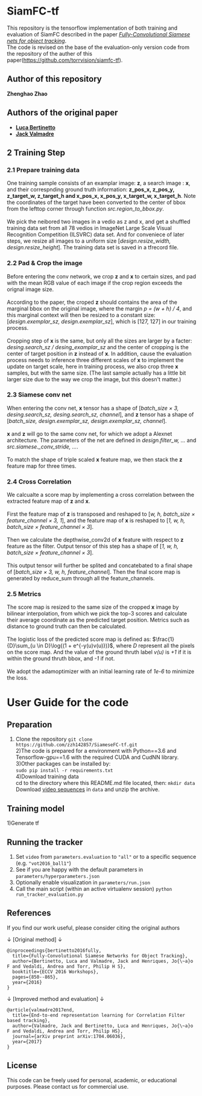 # SiamFC-tf
This repository is the tensorflow implementation of both training and evaluation of SiamFC described in the paper [*Fully-Convolutional Siamese nets for object tracking*](https://www.robots.ox.ac.uk/~luca/siamese-fc.html).   
The code is revised on the base of the evaluation-only version code from the repository of the auther of this paper(https://github.com/torrvision/siamfc-tf).

## Author of this repository
**Zhenghao Zhao**

## Authors of the original paper
* [**Luca Bertinetto**](https://www.robots.ox.ac.uk/~luca)
* [**Jack Valmadre**](http://jack.valmadre.net)


## 2 Training Step

### 2.1 Prepare training data
One training sample consists of an examplar image: **z**, a search image : **x**, and their correspnding ground truth information: **z_pos_x, z_pos_y, z_target_w, z_target_h and x_pos_x, x_pos_y, x_target_w, x_target_h**. Note the coordinates of the target have been converted to the center of bbox from the lefttop corner through function *src.region_to_bbox.py*. <br>
<br>
We pick the neibored two images in a vedio as z and x, and get a shuffled training data set from all 78 vedios in ImageNet Large Scale Visual Recognition Competition (ILSVRC) data set. And for conveniece of later steps, we resize all images to a uniform size [*design.resize_width, design.resize_height*]. The training data set is saved in a tfrecord file.

### 2.2 Pad & Crop the image
Before entering the conv network, we crop **z** and **x** to certain sizes, and pad with the mean RGB value of each image if the crop region exceeds the orignal image size.<br>
<br>
According to the paper, the croped **z** should contains the area of the marginal bbox on the original image, where the margin *p = (w + h) / 4*, and this marginal context will then be resized to a constant size: [*design.exemplar_sz, design.exemplar_sz*], which is [127, 127] in our training process. <br>
<br>
Cropping step of **x** is the same, but only all the sizes are larger by a facter: *desing.search_sz / desing_examplar_sz* and the center of cropping is the center of target position in **z** instead of **x**. In addition, cause the evaluation process needs to inference three different scales of **x** to implement the update on target scale, here in training process, we also crop three **x** samples, but with the same size. (The last sample actually has a little bit larger size due to the way we crop the image, but this doesn't matter.)

### 2.3 Siamese conv net
When entering the conv net, **x** tensor has a shape of [*batch_size × 3, desing.search_sz, desing.search_sz, channel*], and **z** tensor has a shape of [*batch_size, design.exemplar_sz, design.exemplar_sz, channel*]. <br>
<br>
**x** and **z** will go to the same conv net, for which we adopt a Alexnet architecture. The parameters of the net are defined in *design.filter_w, ...* and *src.siamese._conv_stride, ...*.<br>
<br>
To match the shape of triple scaled **x** feature map, we then stack the **z** feature map for three times.

### 2.4 Cross Correlation
We calcualte a score map by implementing a cross correlation between the extracted feature map of **z** and **x**.<br><br>
First the feature map of **z** is transposed and reshaped to [*w, h, batch_size × feature_channel × 3, 1*], and the feature map of **x** is reshaped to [*1, w, h, batch_size × feature_channel × 3*]. <br>
<br>
Then we calculate the depthwise_conv2d of **x** feature with respect to **z** feature as the filter. Output tensor of this step has a shape of [*1, w, h, batch_size × feature_channel × 3*].<br>
<br>
This output tensor will further be splited and concatebated to a final shape of [*batch_size × 3, w, h, feature_channel*]. Then the final score map is generated by reduce_sum through all the feature_channels.

### 2.5 Metrics
The score map is resized to the same size of the cropped **x** image by bilinear interpolation, from which we pick the top-3 scores and calculate their average coordinate as the predicted target position. Metrics such as distance to ground truth can then be calculated.<br>
<br>
The logistic loss of the predicted score map is defined as: $\frac{1}{D}\sum_{u \in D}\log{(1 + e^{-y(u)v(u)})}$, where *D* represent all the pixels on the score map. And the value of the ground thruth label *v(u)* is *+1* if it is within the ground thruth bbox, and *-1* if not.<br>
<br>
We adopt the adamoptimizer with an initial learning rate of *1e-6* to minimize the loss.

# User Guide for the code
## Preparation
1) Clone the repository
`git clone https://github.com/zzh142857/SiameseFC-tf.git`   
2)The code is prepared for a environment with Python==3.6 and Tensorflow-gpu==1.6 with the required CUDA and CudNN library.   
3)Other packages can be installed by:   
`sudo pip install -r requirements.txt`   
4)Download training data   
cd to the directory where this README.md file located, then:
`mkdir data`   
Download [video sequences](https://drive.google.com/file/d/0B7Awq_aAemXQSnhBVW5LNmNvUU0/view) in `data` and unzip the archive.

## Training model
1)Generate tf


## Running the tracker
1) Set `video` from `parameters.evaluation` to `"all"` or to a specific sequence (e.g. `"vot2016_ball1"`)
1) See if you are happy with the default parameters in `parameters/hyperparameters.json`
1) Optionally enable visualization in `parameters/run.json`
1) Call the main script (within an active virtualenv session)
`python run_tracker_evaluation.py`


## References
If you find our work useful, please consider citing the original authors

↓ [Original method] ↓
```
@inproceedings{bertinetto2016fully,
  title={Fully-Convolutional Siamese Networks for Object Tracking},
  author={Bertinetto, Luca and Valmadre, Jack and Henriques, Jo{\~a}o F and Vedaldi, Andrea and Torr, Philip H S},
  booktitle={ECCV 2016 Workshops},
  pages={850--865},
  year={2016}
}
```
↓ [Improved method and evaluation] ↓
```
@article{valmadre2017end,
  title={End-to-end representation learning for Correlation Filter based tracking},
  author={Valmadre, Jack and Bertinetto, Luca and Henriques, Jo{\~a}o F and Vedaldi, Andrea and Torr, Philip HS},
  journal={arXiv preprint arXiv:1704.06036},
  year={2017}
}
```

## License
This code can be freely used for personal, academic, or educational purposes.
Please contact us for commercial use.

